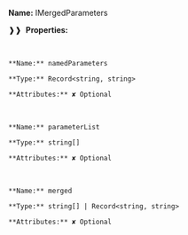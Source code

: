 **Name:** IMergedParameters

❱❱&nbsp;&nbsp;**Properties:**

&nbsp;&nbsp;&nbsp;&nbsp;&nbsp;
```
**Name:** namedParameters

**Type:** Record<string, string>

**Attributes:** ✘ Optional

```

&nbsp;&nbsp;&nbsp;&nbsp;&nbsp;
```
**Name:** parameterList

**Type:** string[]

**Attributes:** ✘ Optional

```

&nbsp;&nbsp;&nbsp;&nbsp;&nbsp;
```
**Name:** merged

**Type:** string[] | Record<string, string>

**Attributes:** ✘ Optional

```

